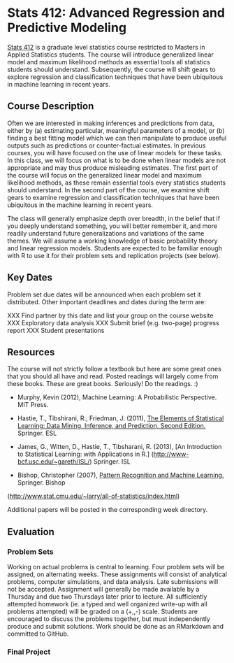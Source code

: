 # Stats 412: Advanced Regression and Predictive Modeling

[Stats 412](http://www.registrar.ucla.edu/Academics/Course-Descriptions/Course-Details?qry=advanced%20regression%20and%20predictive%20modeling&funsel=1) is a graduate level statistics course restricted to Masters in Applied Statistics students. The course will introduce generalized linear model and maximum likelihood methods as essential tools all statistics students should understand. Subsequently, the course will shift gears to explore regression and classification techniques that have been ubiquitous in machine learning in recent years.

## Course Description

Often we are interested in making inferences and predictions from data, either by (a) estimating particular, meaningful parameters of a model, or (b) finding a best fitting model which we can then manipulate to produce useful outputs such as predictions or counter-factual estimates. In previous courses, you will have focused on the use of linear models for these tasks. In this class, we will focus on what is to be done when linear models are not appropriate and may thus produce misleading estimates. The first part of the course will focus on the generalized linear model and maximum likelihood methods, as these remain essential tools every statistics students should understand. In the second part of the course, we examine shift gears to examine regression and classification techniques that have been ubiquitous in the machine learning in recent years. 

The class will generally emphasize depth over breadth, in the belief that if you deeply understand something, you will better remember it, and more readily understand future generalizations and variations of the same themes. We will assume a working knowledge of basic probability theory and linear regression models. Students are expected to be familiar enough with R to use it for their problem sets and replication projects (see below). 

## Key Dates

Problem set due dates will be announced when each problem set it distributed. Other important deadlines and dates during the term are: 

XXX Find partner by this date and list your group on the course website 
XXX Exploratory data analysis
XXX Submit brief (e.g. two-page) progress report XXX Student presentations 

## Resources

The course will not strictly follow a textbook but here are some great ones that you should all have and read. Posted readings will largely come from these books. These are great books. Seriously! Do the readings. :)

* Murphy, Kevin (2012), Machine Learning: A Probabilistic Perspective. MIT Press.

* Hastie, T., Tibshirani, R., Friedman, J. (2011), [The Elements of Statistical Learning: Data Mining, Inference, and Prediction, Second Edition.](https://web.stanford.edu/~hastie/ElemStatLearn/) Springer. ESL

* James, G., Witten, D., Hastie, T., Tibsharani, R. (2013), [An Introduction to Statistical Learning: with Applications in R.] (http://www-bcf.usc.edu/~gareth/ISL/) Springer. ISL

* Bishop, Christopher (2007), [Pattern Recognition and Machine Learning.](http://users.isr.ist.utl.pt/~wurmd/Livros/school/Bishop%20-%20Pattern%20Recognition%20And%20Machine%20Learning%20-%20Springer%20%202006.pdf) Springer. Bishop 

(http://www.stat.cmu.edu/~larry/all-of-statistics/index.html)

Additional papers will be posted in the corresponding week directory.

## Evaluation

### Problem Sets

Working on actual problems is central to learning. Four problem sets will be assigned, on alternating weeks. These assignments will consist of analytical problems, computer simulations, and data analysis. Late submissions will not be accepted. Assignment will generally be made available by a Thursday and due two Thursdays later prior to lecture. All sufficiently attempted homework (ie. a typed and well organized write-up with all problems attempted) will be graded on a (+,,-) scale. Students are encouraged to discuss the problems together, but must independently produce and submit solutions. Work should be done as an RMarkdown and committed to GitHub. 

### Final Project







